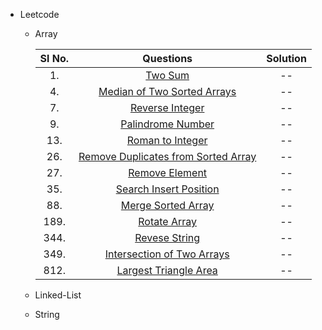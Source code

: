 - Leetcode
    - Array
    
        | Sl No.| Questions | Solution |
        | :---: | :---: | :---: |
        | 1. | [Two Sum](https://leetcode.com/problems/two-sum/) | -- |
        | 4. | [Median of Two Sorted Arrays](https://leetcode.com/problems/median-of-two-sorted-arrays/) | -- |
        | 7. | [Reverse Integer](https://leetcode.com/problems/reverse-integer/) | -- |
        | 9. | [Palindrome Number](https://leetcode.com/problems/palindrome-number/) | -- |
        | 13. | [Roman to Integer](https://leetcode.com/problems/palindrome-number/) | -- |
        | 26. | [Remove Duplicates from Sorted Array](https://leetcode.com/problems/remove-element/) | -- |
        | 27. | [Remove Element](https://leetcode.com/problems/remove-element/) | -- |
        | 35. | [Search Insert Position](https://leetcode.com/problems/search-insert-position/) | -- |
        | 88. | [Merge Sorted Array](https://leetcode.com/problems/merge-sorted-array/) | -- |
        | 189. | [Rotate Array](https://leetcode.com/problems/rotate-array/) | -- |
        | 344. | [Revese String](https://leetcode.com/problems/reverse-string/) | -- |
        | 349. | [Intersection of Two Arrays](https://leetcode.com/problems/intersection-of-two-arrays/) | -- |
        | 812. | [Largest Triangle Area](https://leetcode.com/problems/largest-triangle-area/) | -- |
        
        
    - Linked-List
    - String
